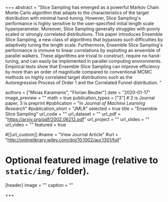 +++
abstract = "Slice Sampling has emerged as a powerful Markov Chain Monte Carlo algorithm that adapts to the characteristics of the target distribution with minimal hand-tuning. However, Slice Sampling's performance is highly sensitive to the user-specified initial length scale hyperparameter. Moreover, Slice Sampling generally struggles with poorly scaled or strongly correlated distributions. This paper introduces Ensemble Slice Sampling, a new class of algorithms that bypasses such difficulties by adaptively tuning the length scale. Furthermore, Ensemble Slice Sampling's performance is immune to linear correlations by exploiting an ensemble of parallel walkers. These algorithms are trivial to construct, require no hand-tuning, and can easily be implemented in parallel computing environments. Empirical tests show that Ensemble Slice Sampling can improve efficiency by more than an order of magnitude compared to conventional MCMC methods on highly correlated target distributions such as the Autoregressive Process of Order 1 and the Correlated Funnel distribution. "

authors = ["Minas Karamanis", "Florian Beutler"]
date = "2020-01-17"
image_preview = ""
math = true
publication_types = ["3"] # 2 is Journal paper, 3 is preprint
#publication = "In *Journal of Machine Learning Research*"
#publication_short = "JMLR"
selected = true
title = "Ensemble Slice Sampling"
url_code = ""
url_dataset = ""
url_pdf = "https://arxiv.org/pdf/2002.06212.pdf"
url_project = ""
url_slides = ""
url_video = ""
featured = true

#[[url_custom]]
#name = "View Journal Article"
#url = "http://onlinelibrary.wiley.com/doi/10.1002/aur.1301/full"

# Optional featured image (relative to `static/img/` folder).
[header]
image = ""
caption = ""

+++